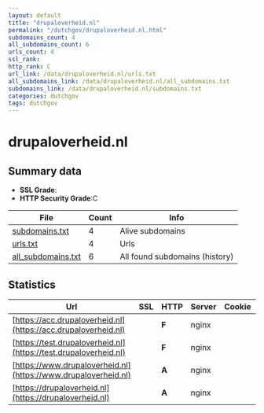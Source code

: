 ```yaml
---
layout: default
title: "drupaloverheid.nl"
permalink: "/dutchgov/drupaloverheid.nl.html"
subdomains_count: 4
all_subdomains_count: 6
urls_count: 4
ssl_rank: 
http_rank: C
url_link: /data/drupaloverheid.nl/urls.txt
all_subdomains_link: /data/drupaloverheid.nl/all_subdomains.txt
subdomains_link: /data/drupaloverheid.nl/subdomains.txt
categories: dutchgov
tags: dutchgov
---
```



# drupaloverheid.nl
## Summary data


 - **SSL Grade**:
 - **HTTP Security Grade**:C


| File       | Count | Info |
|------------|-------|------|
|[subdomains.txt](/DutchGovScope/data/drupaloverheid.nl/subdomains.txt)|4|Alive subdomains|
|[urls.txt](/DutchGovScope/data/drupaloverheid.nl/urls.txt)|4|Urls|
|[all_subdomains.txt](/DutchGovScope/data/drupaloverheid.nl/all_subdomains.txt)|6|All found subdomains (history)|


## Statistics


| Url | SSL | HTTP | Server | Cookie | HSTS | CORS | CTO | CSP | XFO | XXP | RP |FP| Tech |Title |
|--------|-------|-------|------|------|------|------|------|------|------|------|------|------|------|------|
|[https://acc.drupaloverheid.nl](https://acc.drupaloverheid.nl)| | **F**|nginx| | | | | | | | :white_check_mark: | |Basic Nginx|401 Authorizatio...|
|[https://test.drupaloverheid.nl](https://test.drupaloverheid.nl)| | **F**|nginx| | | | | | | | :white_check_mark: | |Basic Nginx|401 Authorizatio...|
|[https://www.drupaloverheid.nl](https://www.drupaloverheid.nl)| | **A**|nginx| |:white_check_mark: | | |:warning: | :white_check_mark: | :white_check_mark: | :white_check_mark: | |HSTS Nginx|Drupal Overheid|
|[https://drupaloverheid.nl](https://drupaloverheid.nl)| | **A**|nginx| |:white_check_mark: | | |:warning: | :white_check_mark: | :white_check_mark: | :white_check_mark: | |HSTS Nginx|Drupal Overheid|

